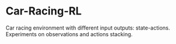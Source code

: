 # Car-Racing-RL
Car racing environment with different input outputs: state-actions. Experiments on observations and actions stacking. 
